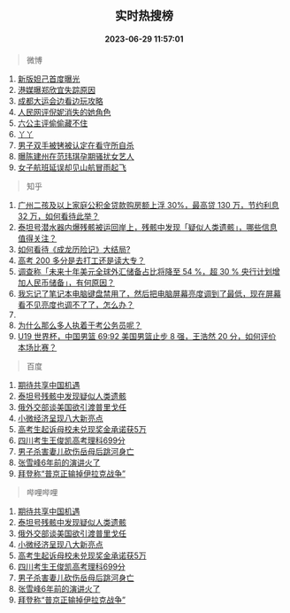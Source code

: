 <div align="center"><h2>实时热搜榜</h2><h4>2023-06-29 11:57:01</h4></div>

> 微博  

1. [新版妲己首度曝光](https://s.weibo.com/weibo?q=%23%E6%96%B0%E7%89%88%E5%A6%B2%E5%B7%B1%E9%A6%96%E5%BA%A6%E6%9B%9D%E5%85%89%23&t=31&band_rank=1&Refer=top)<br />
2. [港媒曝郑欣宜失踪原因](https://s.weibo.com/weibo?q=%23%E6%B8%AF%E5%AA%92%E6%9B%9D%E9%83%91%E6%AC%A3%E5%AE%9C%E5%A4%B1%E8%B8%AA%E5%8E%9F%E5%9B%A0%23&t=31&band_rank=2&Refer=top)<br />
3. [成都大运会边看边玩攻略](https://s.weibo.com/weibo?q=%23%E6%88%90%E9%83%BD%E5%A4%A7%E8%BF%90%E4%BC%9A%E8%BE%B9%E7%9C%8B%E8%BE%B9%E7%8E%A9%E6%94%BB%E7%95%A5%23&t=31&band_rank=3&Refer=top)<br />
4. [人民网评倪妮消失的她角色](https://s.weibo.com/weibo?q=%23%E4%BA%BA%E6%B0%91%E7%BD%91%E8%AF%84%E5%80%AA%E5%A6%AE%E6%B6%88%E5%A4%B1%E7%9A%84%E5%A5%B9%E8%A7%92%E8%89%B2%23&t=31&band_rank=4&Refer=top)<br />
5. [六公主评偷偷藏不住](https://s.weibo.com/weibo?q=%23%E5%85%AD%E5%85%AC%E4%B8%BB%E8%AF%84%E5%81%B7%E5%81%B7%E8%97%8F%E4%B8%8D%E4%BD%8F%23&t=31&band_rank=5&Refer=top)<br />
6. [丫丫](https://s.weibo.com/weibo?q=%E4%B8%AB%E4%B8%AB&t=31&band_rank=6&Refer=top)<br />
7. [男子双手被铐被认定在看守所自杀](https://s.weibo.com/weibo?q=%23%E7%94%B7%E5%AD%90%E5%8F%8C%E6%89%8B%E8%A2%AB%E9%93%90%E8%A2%AB%E8%AE%A4%E5%AE%9A%E5%9C%A8%E7%9C%8B%E5%AE%88%E6%89%80%E8%87%AA%E6%9D%80%23&t=31&band_rank=7&Refer=top)<br />
8. [曝陈建州在范玮琪孕期骚扰女艺人](https://s.weibo.com/weibo?q=%23%E6%9B%9D%E9%99%88%E5%BB%BA%E5%B7%9E%E5%9C%A8%E8%8C%83%E7%8E%AE%E7%90%AA%E5%AD%95%E6%9C%9F%E9%AA%9A%E6%89%B0%E5%A5%B3%E8%89%BA%E4%BA%BA%23&t=31&band_rank=8&Refer=top)<br />
9. [女子航班延误却见山航冒雨起飞](https://s.weibo.com/weibo?q=%23%E5%A5%B3%E5%AD%90%E8%88%AA%E7%8F%AD%E5%BB%B6%E8%AF%AF%E5%8D%B4%E8%A7%81%E5%B1%B1%E8%88%AA%E5%86%92%E9%9B%A8%E8%B5%B7%E9%A3%9E%23&t=31&band_rank=9&Refer=top)<br />

> 知乎  

1. [广州二孩及以上家庭公积金贷款购房额上浮 30%，最高贷 130 万，节约利息 32 万，如何看待此举？](https://www.zhihu.com/question/609178796)<br />
2. [泰坦号潜水器内爆残骸被运回岸上，残骸中发现「疑似人类遗骸」，哪些信息值得关注？](https://www.zhihu.com/question/609334039)<br />
3. [如何看待《成龙历险记》大结局?](https://www.zhihu.com/question/347103500)<br />
4. [高考 200 多分是去打工还是读大专？](https://www.zhihu.com/question/608970156)<br />
5. [调查称「未来十年美元全球外汇储备占比将降至 54 %，超 30 % 央行计划增加人民币储备」，有何原因？](https://www.zhihu.com/question/609174009)<br />
6. [我忘记了笔记本电脑键盘禁用了，然后把电脑屏幕亮度调到了最低，现在屏幕看不见亮度也调不了了，怎么办？](https://www.zhihu.com/question/608618980)<br />
7. []()<br />
8. [为什么那么多人执着于考公务员呢？](https://www.zhihu.com/question/595603265)<br />
9. [U19 世界杯，中国男篮 69:92 美国男篮止步 8 强，王浩然 20 分，如何评价本场比赛？](https://www.zhihu.com/question/609289219)<br />

> 百度  

1. [期待共享中国机遇](https://www.baidu.com/s?wd=%E6%9C%9F%E5%BE%85%E5%85%B1%E4%BA%AB%E4%B8%AD%E5%9B%BD%E6%9C%BA%E9%81%87&sa=fyb_news&rsv_dl=fyb_news)<br />
2. [泰坦号残骸中发现疑似人类遗骸](https://www.baidu.com/s?wd=%E6%B3%B0%E5%9D%A6%E5%8F%B7%E6%AE%8B%E9%AA%B8%E4%B8%AD%E5%8F%91%E7%8E%B0%E7%96%91%E4%BC%BC%E4%BA%BA%E7%B1%BB%E9%81%97%E9%AA%B8&sa=fyb_news&rsv_dl=fyb_news)<br />
3. [俄外交部谈美国欲引渡普里戈任](https://www.baidu.com/s?wd=%E4%BF%84%E5%A4%96%E4%BA%A4%E9%83%A8%E8%B0%88%E7%BE%8E%E5%9B%BD%E6%AC%B2%E5%BC%95%E6%B8%A1%E6%99%AE%E9%87%8C%E6%88%88%E4%BB%BB&sa=fyb_news&rsv_dl=fyb_news)<br />
4. [小微经济呈现八大新亮点](https://www.baidu.com/s?wd=%E5%B0%8F%E5%BE%AE%E7%BB%8F%E6%B5%8E%E5%91%88%E7%8E%B0%E5%85%AB%E5%A4%A7%E6%96%B0%E4%BA%AE%E7%82%B9&sa=fyb_news&rsv_dl=fyb_news)<br />
5. [高考生起诉母校未兑现奖金承诺获5万](https://www.baidu.com/s?wd=%E9%AB%98%E8%80%83%E7%94%9F%E8%B5%B7%E8%AF%89%E6%AF%8D%E6%A0%A1%E6%9C%AA%E5%85%91%E7%8E%B0%E5%A5%96%E9%87%91%E6%89%BF%E8%AF%BA%E8%8E%B75%E4%B8%87&sa=fyb_news&rsv_dl=fyb_news)<br />
6. [四川考生王俊凯高考理科699分](https://www.baidu.com/s?wd=%E5%9B%9B%E5%B7%9D%E8%80%83%E7%94%9F%E7%8E%8B%E4%BF%8A%E5%87%AF%E9%AB%98%E8%80%83%E7%90%86%E7%A7%91699%E5%88%86&sa=fyb_news&rsv_dl=fyb_news)<br />
7. [男子杀害妻儿砍伤岳母后跳河身亡](https://www.baidu.com/s?wd=%E7%94%B7%E5%AD%90%E6%9D%80%E5%AE%B3%E5%A6%BB%E5%84%BF%E7%A0%8D%E4%BC%A4%E5%B2%B3%E6%AF%8D%E5%90%8E%E8%B7%B3%E6%B2%B3%E8%BA%AB%E4%BA%A1&sa=fyb_news&rsv_dl=fyb_news)<br />
8. [张雪峰6年前的演讲火了](https://www.baidu.com/s?wd=%E5%BC%A0%E9%9B%AA%E5%B3%B06%E5%B9%B4%E5%89%8D%E7%9A%84%E6%BC%94%E8%AE%B2%E7%81%AB%E4%BA%86&sa=fyb_news&rsv_dl=fyb_news)<br />
9. [拜登称“普京正输掉伊拉克战争”](https://www.baidu.com/s?wd=%E6%8B%9C%E7%99%BB%E7%A7%B0%E2%80%9C%E6%99%AE%E4%BA%AC%E6%AD%A3%E8%BE%93%E6%8E%89%E4%BC%8A%E6%8B%89%E5%85%8B%E6%88%98%E4%BA%89%E2%80%9D&sa=fyb_news&rsv_dl=fyb_news)<br />

> 哔哩哔哩  

1. [期待共享中国机遇](https://www.baidu.com/s?wd=%E6%9C%9F%E5%BE%85%E5%85%B1%E4%BA%AB%E4%B8%AD%E5%9B%BD%E6%9C%BA%E9%81%87&sa=fyb_news&rsv_dl=fyb_news)<br />
2. [泰坦号残骸中发现疑似人类遗骸](https://www.baidu.com/s?wd=%E6%B3%B0%E5%9D%A6%E5%8F%B7%E6%AE%8B%E9%AA%B8%E4%B8%AD%E5%8F%91%E7%8E%B0%E7%96%91%E4%BC%BC%E4%BA%BA%E7%B1%BB%E9%81%97%E9%AA%B8&sa=fyb_news&rsv_dl=fyb_news)<br />
3. [俄外交部谈美国欲引渡普里戈任](https://www.baidu.com/s?wd=%E4%BF%84%E5%A4%96%E4%BA%A4%E9%83%A8%E8%B0%88%E7%BE%8E%E5%9B%BD%E6%AC%B2%E5%BC%95%E6%B8%A1%E6%99%AE%E9%87%8C%E6%88%88%E4%BB%BB&sa=fyb_news&rsv_dl=fyb_news)<br />
4. [小微经济呈现八大新亮点](https://www.baidu.com/s?wd=%E5%B0%8F%E5%BE%AE%E7%BB%8F%E6%B5%8E%E5%91%88%E7%8E%B0%E5%85%AB%E5%A4%A7%E6%96%B0%E4%BA%AE%E7%82%B9&sa=fyb_news&rsv_dl=fyb_news)<br />
5. [高考生起诉母校未兑现奖金承诺获5万](https://www.baidu.com/s?wd=%E9%AB%98%E8%80%83%E7%94%9F%E8%B5%B7%E8%AF%89%E6%AF%8D%E6%A0%A1%E6%9C%AA%E5%85%91%E7%8E%B0%E5%A5%96%E9%87%91%E6%89%BF%E8%AF%BA%E8%8E%B75%E4%B8%87&sa=fyb_news&rsv_dl=fyb_news)<br />
6. [四川考生王俊凯高考理科699分](https://www.baidu.com/s?wd=%E5%9B%9B%E5%B7%9D%E8%80%83%E7%94%9F%E7%8E%8B%E4%BF%8A%E5%87%AF%E9%AB%98%E8%80%83%E7%90%86%E7%A7%91699%E5%88%86&sa=fyb_news&rsv_dl=fyb_news)<br />
7. [男子杀害妻儿砍伤岳母后跳河身亡](https://www.baidu.com/s?wd=%E7%94%B7%E5%AD%90%E6%9D%80%E5%AE%B3%E5%A6%BB%E5%84%BF%E7%A0%8D%E4%BC%A4%E5%B2%B3%E6%AF%8D%E5%90%8E%E8%B7%B3%E6%B2%B3%E8%BA%AB%E4%BA%A1&sa=fyb_news&rsv_dl=fyb_news)<br />
8. [张雪峰6年前的演讲火了](https://www.baidu.com/s?wd=%E5%BC%A0%E9%9B%AA%E5%B3%B06%E5%B9%B4%E5%89%8D%E7%9A%84%E6%BC%94%E8%AE%B2%E7%81%AB%E4%BA%86&sa=fyb_news&rsv_dl=fyb_news)<br />
9. [拜登称“普京正输掉伊拉克战争”](https://www.baidu.com/s?wd=%E6%8B%9C%E7%99%BB%E7%A7%B0%E2%80%9C%E6%99%AE%E4%BA%AC%E6%AD%A3%E8%BE%93%E6%8E%89%E4%BC%8A%E6%8B%89%E5%85%8B%E6%88%98%E4%BA%89%E2%80%9D&sa=fyb_news&rsv_dl=fyb_news)<br />
